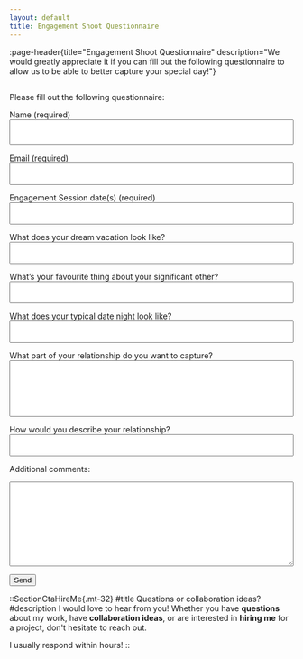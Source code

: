 ```yaml
---
layout: default
title: Engagement Shoot Questionnaire
---
```


:page-header{title="Engagement Shoot Questionnaire" description="We would greatly appreciate it if you can fill out the following questionnaire to allow us to be able to better capture your special day!"}

##

<form
  action="https://formspree.io/f/mayzreyp"
  method="POST"
>

Please fill out the following questionnaire:

Name (required)
<input type="text" name="name" style="color: black; height: 46px; width: 100%; padding: 10px;" aria-required="true">

Email (required)
<input type="email" name="email" style="color: black; width: 100%; padding: 10px;" aria-required="true">

Engagement Session date(s) (required)
<input type="email" name="email" style="color: black; width: 100%; padding: 10px;" aria-required="true">

What does your dream vacation look like? 
<input type="email" name="email" style="color: black; width: 100%; padding: 10px;">

What’s your favourite thing about your significant other?
<input type="email" name="email" style="color: black; width: 100%; padding: 10px;">

What does your typical date night look like?
<input type="email" name="email" style="color: black; width: 100%; padding: 10px;">

What part of your relationship do you want to capture?
<input type="email" name="email" style="color: black; width: 100%; padding: 10px; height: 100px;">

How would you describe your relationship?
<input type="email" name="email" style="color: black; width: 100%; padding: 10px;">

Additional comments:
<textarea name="comments" style="color: black; width: 100%; height: 150px; padding: 10px; font-size: 14px;"></textarea>

  <button type="submit">Send</button>
</form>


::SectionCtaHireMe{.mt-32}
#title
Questions or collaboration ideas?
#description
I would love to hear from you! Whether you have __questions__ about my work, have __collaboration ideas__, or are interested in __hiring me__ for a project, don't hesitate to reach out.

I usually respond within hours!
::
